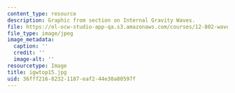 ```yaml
---
content_type: resource
description: Graphic from section on Internal Gravity Waves.
file: https://ol-ocw-studio-app-qa.s3.amazonaws.com/courses/12-802-wave-motions-in-the-ocean-and-atmosphere-spring-2004/36fff21682321187eaf244e30a80597f_igwtop15.jpg
file_type: image/jpeg
image_metadata:
  caption: ''
  credit: ''
  image-alt: ''
resourcetype: Image
title: igwtop15.jpg
uid: 36fff216-8232-1187-eaf2-44e30a80597f
---
```

